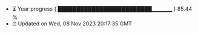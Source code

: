 - ⏳ Year progress { █████████████████████████▁▁▁▁▁ } 85.44 %
- ⏰ Updated on Wed, 08 Nov 2023 20:17:35 GMT

